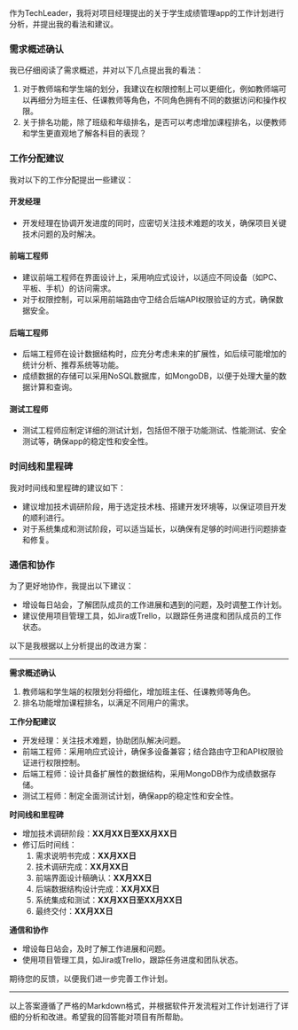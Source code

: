 作为TechLeader，我将对项目经理提出的关于学生成绩管理app的工作计划进行分析，并提出我的看法和建议。

### 需求概述确认

我已仔细阅读了需求概述，并对以下几点提出我的看法：

1. 对于教师端和学生端的划分，我建议在权限控制上可以更细化，例如教师端可以再细分为班主任、任课教师等角色，不同角色拥有不同的数据访问和操作权限。
2. 关于排名功能，除了班级和年级排名，是否可以考虑增加课程排名，以便教师和学生更直观地了解各科目的表现？

### 工作分配建议

我对以下的工作分配提出一些建议：

#### 开发经理

- 开发经理在协调开发进度的同时，应密切关注技术难题的攻关，确保项目关键技术问题的及时解决。

#### 前端工程师

- 建议前端工程师在界面设计上，采用响应式设计，以适应不同设备（如PC、平板、手机）的访问需求。
- 对于权限控制，可以采用前端路由守卫结合后端API权限验证的方式，确保数据安全。

#### 后端工程师

- 后端工程师在设计数据结构时，应充分考虑未来的扩展性，如后续可能增加的统计分析、推荐系统等功能。
- 成绩数据的存储可以采用NoSQL数据库，如MongoDB，以便于处理大量的数据计算和查询。

#### 测试工程师

- 测试工程师应制定详细的测试计划，包括但不限于功能测试、性能测试、安全测试等，确保app的稳定性和安全性。

### 时间线和里程碑

我对时间线和里程碑的建议如下：

- 建议增加技术调研阶段，用于选定技术栈、搭建开发环境等，以保证项目开发的顺利进行。
- 对于系统集成和测试阶段，可以适当延长，以确保有足够的时间进行问题排查和修复。

### 通信和协作

为了更好地协作，我提出以下建议：

- 增设每日站会，了解团队成员的工作进展和遇到的问题，及时调整工作计划。
- 建议使用项目管理工具，如Jira或Trello，以跟踪任务进度和团队成员的工作状态。

以下是我根据以上分析提出的改进方案：

---

**需求概述确认**

1. 教师端和学生端的权限划分将细化，增加班主任、任课教师等角色。
2. 排名功能增加课程排名，以满足不同用户的需求。

**工作分配建议**

- 开发经理：关注技术难题，协助团队解决问题。
- 前端工程师：采用响应式设计，确保多设备兼容；结合路由守卫和API权限验证进行权限控制。
- 后端工程师：设计具备扩展性的数据结构，采用MongoDB作为成绩数据存储。
- 测试工程师：制定全面测试计划，确保app的稳定性和安全性。

**时间线和里程碑**

- 增加技术调研阶段：__XX月XX日至XX月XX日__
- 修订后时间线：
  1. 需求说明书完成：__XX月XX日__
  2. 技术调研完成：__XX月XX日__
  3. 前端界面设计稿确认：__XX月XX日__
  4. 后端数据结构设计完成：__XX月XX日__
  5. 系统集成和测试：__XX月XX日至XX月XX日__
  6. 最终交付：__XX月XX日__

**通信和协作**

- 增设每日站会，及时了解工作进展和问题。
- 使用项目管理工具，如Jira或Trello，跟踪任务进度和团队状态。

期待您的反馈，以便我们进一步完善工作计划。

--- 

以上答案遵循了严格的Markdown格式，并根据软件开发流程对工作计划进行了详细的分析和改进。希望我的回答能对项目有所帮助。